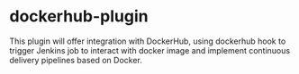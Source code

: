 dockerhub-plugin
================

This plugin will offer integration with DockerHub, using dockerhub hook to trigger Jenkins job to interact with docker image 
and implement continuous delivery pipelines based on Docker.
